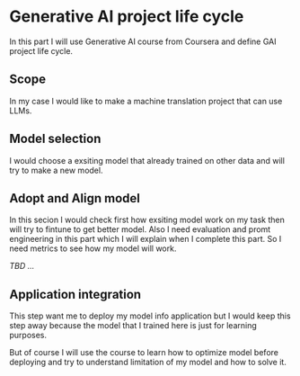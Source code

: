 # Generative AI project life cycle

In this part I will use Generative AI course from Coursera and define GAI project life cycle.

## Scope
In my case I would like to make a machine translation project that can use LLMs.

## Model selection
I would choose a exsiting model that already trained on other data and will try to make a new model.

## Adopt and Align model

In this secion I would check first how exsiting model work on my task then will try to fintune to get better model.
Also I need evaluation and promt engineering in this part which I will explain when I complete this part.
So I need metrics to see how my model will work.

*TBD ...* 

## Application integration

This step want me to deploy my model info application but I would keep this step away because the model that I trained here is just for learning purposes.

But of course I will use the course to learn how to optimize model before deploying and try to understand limitation of my model and how to solve it.



